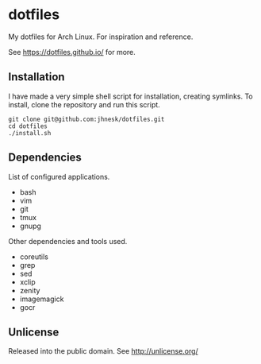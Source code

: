 # dotfiles

My dotfiles for Arch Linux. For inspiration and reference.

See <https://dotfiles.github.io/> for more.

## Installation

I have made a very simple shell script for installation, creating
symlinks. To install, clone the repository and run this script.

```
git clone git@github.com:jhnesk/dotfiles.git
cd dotfiles
./install.sh
```

## Dependencies

List of configured applications.

- bash
- vim
- git
- tmux
- gnupg

Other dependencies and tools used.

- coreutils
- grep
- sed
- xclip
- zenity
- imagemagick 
- gocr

## Unlicense

Released into the public domain.
See <http://unlicense.org/>
